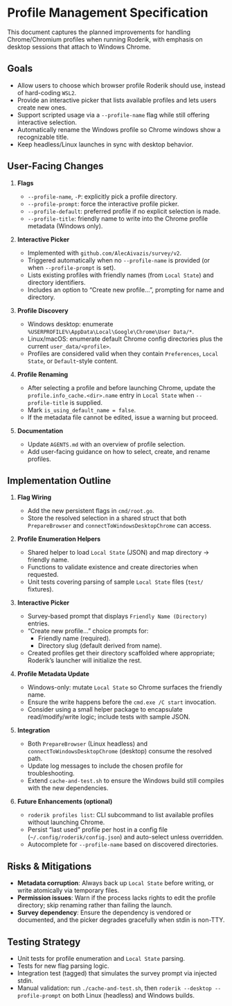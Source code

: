 # Profile Management Specification

This document captures the planned improvements for handling Chrome/Chromium profiles when running Roderik, with emphasis on desktop sessions that attach to Windows Chrome.

## Goals

- Allow users to choose which browser profile Roderik should use, instead of hard-coding `WSL2`.
- Provide an interactive picker that lists available profiles and lets users create new ones.
- Support scripted usage via a `--profile-name` flag while still offering interactive selection.
- Automatically rename the Windows profile so Chrome windows show a recognizable title.
- Keep headless/Linux launches in sync with desktop behavior.

## User-Facing Changes

1. **Flags**
   - `--profile-name`, `-P`: explicitly pick a profile directory.
   - `--profile-prompt`: force the interactive profile picker.
   - `--profile-default`: preferred profile if no explicit selection is made.
   - `--profile-title`: friendly name to write into the Chrome profile metadata (Windows only).

2. **Interactive Picker**
   - Implemented with `github.com/AlecAivazis/survey/v2`.
   - Triggered automatically when no `--profile-name` is provided (or when `--profile-prompt` is set).
   - Lists existing profiles with friendly names (from `Local State`) and directory identifiers.
   - Includes an option to “Create new profile…”, prompting for name and directory.

3. **Profile Discovery**
   - Windows desktop: enumerate `%USERPROFILE%\AppData\Local\Google\Chrome\User Data/*`.
   - Linux/macOS: enumerate default Chrome config directories plus the current `user_data/<profile>`.
   - Profiles are considered valid when they contain `Preferences`, `Local State`, or `Default`-style content.

4. **Profile Renaming**
   - After selecting a profile and before launching Chrome, update the `profile.info_cache.<dir>.name` entry in `Local State` when `--profile-title` is supplied.
   - Mark `is_using_default_name = false`.
   - If the metadata file cannot be edited, issue a warning but proceed.

5. **Documentation**
   - Update `AGENTS.md` with an overview of profile selection.
   - Add user-facing guidance on how to select, create, and rename profiles.

## Implementation Outline

1. **Flag Wiring**
   - Add the new persistent flags in `cmd/root.go`.
   - Store the resolved selection in a shared struct that both `PrepareBrowser` and `connectToWindowsDesktopChrome` can access.

2. **Profile Enumeration Helpers**
   - Shared helper to load `Local State` (JSON) and map directory → friendly name.
   - Functions to validate existence and create directories when requested.
   - Unit tests covering parsing of sample `Local State` files (`test/` fixtures).

3. **Interactive Picker**
   - Survey-based prompt that displays `Friendly Name (Directory)` entries.
   - “Create new profile…” choice prompts for:
     - Friendly name (required).
     - Directory slug (default derived from name).
   - Created profiles get their directory scaffolded where appropriate; Roderik’s launcher will initialize the rest.

4. **Profile Metadata Update**
   - Windows-only: mutate `Local State` so Chrome surfaces the friendly name.
   - Ensure the write happens before the `cmd.exe /C start` invocation.
   - Consider using a small helper package to encapsulate read/modify/write logic; include tests with sample JSON.

5. **Integration**
   - Both `PrepareBrowser` (Linux headless) and `connectToWindowsDesktopChrome` (desktop) consume the resolved path.
   - Update log messages to include the chosen profile for troubleshooting.
   - Extend `cache-and-test.sh` to ensure the Windows build still compiles with the new dependencies.

6. **Future Enhancements (optional)**
   - `roderik profiles list`: CLI subcommand to list available profiles without launching Chrome.
   - Persist “last used” profile per host in a config file (`~/.config/roderik/config.json`) and auto-select unless overridden.
   - Autocomplete for `--profile-name` based on discovered directories.

## Risks & Mitigations

- **Metadata corruption**: Always back up `Local State` before writing, or write atomically via temporary files.
- **Permission issues**: Warn if the process lacks rights to edit the profile directory; skip renaming rather than failing the launch.
- **Survey dependency**: Ensure the dependency is vendored or documented, and the picker degrades gracefully when stdin is non-TTY.

## Testing Strategy

- Unit tests for profile enumeration and `Local State` parsing.
- Tests for new flag parsing logic.
- Integration test (tagged) that simulates the survey prompt via injected stdin.
- Manual validation: run `./cache-and-test.sh`, then `roderik --desktop --profile-prompt` on both Linux (headless) and Windows builds.
